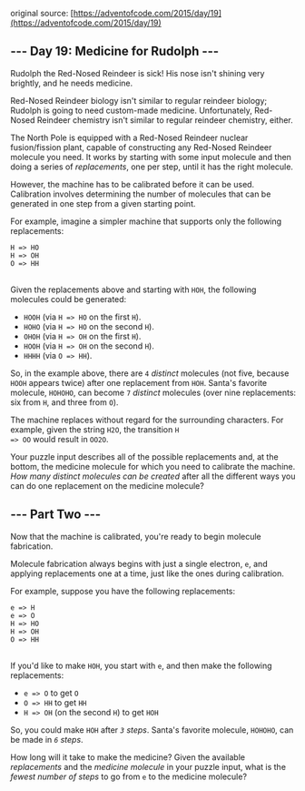 original source: [https://adventofcode.com/2015/day/19](https://adventofcode.com/2015/day/19)
## --- Day 19: Medicine for Rudolph ---
Rudolph the Red-Nosed Reindeer is sick!  His nose isn't shining very brightly, and he needs medicine.

Red-Nosed Reindeer biology isn't similar to regular reindeer biology; Rudolph is going to need custom-made medicine.  Unfortunately, Red-Nosed Reindeer chemistry isn't similar to regular reindeer chemistry, either.

The North Pole is equipped with a Red-Nosed Reindeer nuclear fusion/fission plant, capable of constructing any Red-Nosed Reindeer molecule you need.  It works by starting with some input molecule and then doing a series of <em>replacements</em>, one per step, until it has the right molecule.

However, the machine has to be calibrated before it can be used.  Calibration involves determining the number of molecules that can be generated in one step from a given starting point.

For example, imagine a simpler machine that supports only the following replacements:

<pre>
<code>H => HO
H => OH
O => HH
</code>
</pre>

Given the replacements above and starting with <code>HOH</code>, the following molecules could be generated:


 - <code>HOOH</code> (via <code>H => HO</code> on the first <code>H</code>).
 - <code>HOHO</code> (via <code>H => HO</code> on the second <code>H</code>).
 - <code>OHOH</code> (via <code>H => OH</code> on the first <code>H</code>).
 - <code>HOOH</code> (via <code>H => OH</code> on the second <code>H</code>).
 - <code>HHHH</code> (via <code>O => HH</code>).

So, in the example above, there are <code>4</code> <em>distinct</em> molecules (not five, because <code>HOOH</code> appears twice) after one replacement from <code>HOH</code>. Santa's favorite molecule, <code>HOHOHO</code>, can become <code>7</code> <em>distinct</em> molecules (over nine replacements: six from <code>H</code>, and three from <code>O</code>).

The machine replaces without regard for the surrounding characters.  For example, given the string <code>H2O</code>, the transition <code>H => OO</code> would result in <code>OO2O</code>.

Your puzzle input describes all of the possible replacements and, at the bottom, the medicine molecule for which you need to calibrate the machine.  <em>How many distinct molecules can be created</em> after all the different ways you can do one replacement on the medicine molecule?


## --- Part Two ---
Now that the machine is calibrated, you're ready to begin molecule fabrication.

Molecule fabrication always begins with just a single electron, <code>e</code>, and applying replacements one at a time, just like the ones during calibration.

For example, suppose you have the following replacements:

<pre>
<code>e => H
e => O
H => HO
H => OH
O => HH
</code>
</pre>

If you'd like to make <code>HOH</code>, you start with <code>e</code>, and then make the following replacements:


 - <code>e => O</code> to get <code>O</code>
 - <code>O => HH</code> to get <code>HH</code>
 - <code>H => OH</code> (on the second <code>H</code>) to get <code>HOH</code>

So, you could make <code>HOH</code> after <em><code>3</code> steps</em>.  Santa's favorite molecule, <code>HOHOHO</code>, can be made in <em><code>6</code> steps</em>.

How long will it take to make the medicine?  Given the available <em>replacements</em> and the <em>medicine molecule</em> in your puzzle input, what is the <em>fewest number of steps</em> to go from <code>e</code> to the medicine molecule?


